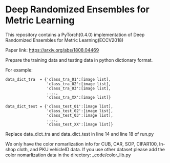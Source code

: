 # Deep Randomized Ensembles for Metric Learning

This repository contains a PyTorch(0.4.0) implementation of Deep Randomized Ensembles for Metric Learning(ECCV2018)

Paper link: https://arxiv.org/abs/1808.04469

Prepare the training data and testing data in python dictionary format. 

For example:
```
data_dict_tra  = {'class_tra_01':[image list],
                  'class_tra_02':[image list],
                  'class_tra_03':[image list],
                  ....,
                  'class_tra_XX':[image list]}
                 
data_dict_test = {'class_test_01':[image list],
                  'class_test_02':[image list],
                  'class_test_03':[image list],
                  ....,
                  'class_test_XX':[image list]}
```
                 

Replace data_dict_tra and data_dict_test in line 14 and line 18 of run.py

We only have the color nomarlization info for CUB, CAR, SOP, CIFAR100, In-shop cloth, and PKU vehicleID data. If you use other dataset please add the color nomarlization data in the directory: _code/color_lib.py
